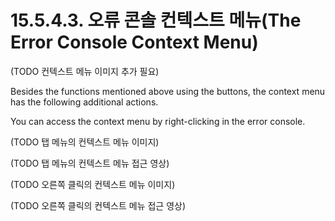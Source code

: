 # 15.5.4.3. 오류 콘솔 컨텍스트 메뉴(The Error Console Context Menu)

(TODO 컨텍스트 메뉴 이미지 추가 필요)

Besides the functions mentioned above using the buttons, the context menu has the following additional actions.

You can access the context menu by right-clicking in the error console.

(TODO 탭 메뉴의 컨텍스트 메뉴 이미지)

(TODO 탭 메뉴의 컨텍스트 메뉴 접근 영상)

(TODO 오른쪽 클릭의 컨텍스트 메뉴 이미지)

(TODO 오른쪽 클릭의 컨텍스트 메뉴 접근 영상)